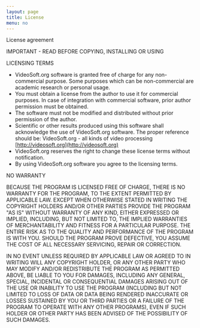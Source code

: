 ```yaml
---
layout: page
title: License
menu: no
---
```


License agreement

IMPORTANT - READ BEFORE COPYING, INSTALLING OR USING

LICENSING TERMS

* VideoSoft.org software is granted free of charge for any non-commercial purpose. Some purposes which can be non-commercial are academic research or personal usage.
* You must obtain a license from the author to use it for commercial purposes. In case of integration with commercial software, prior author permission must be obtained.
* The software must not be modified and distributed without prior permission of the author.
* Scientific or other results produced using this software shall acknowledge the use of VideoSoft.org software. The proper reference should be: VideoSoft.org - all kinds of video processing [http://videosoft.org](http://videosoft.org)
* VideoSoft.org reserves the right to change these license terms without notification.
* By using VideoSoft.org software you agree to the licensing terms.

NO WARRANTY

BECAUSE THE PROGRAM IS LICENSED FREE OF CHARGE, THERE IS NO WARRANTY FOR THE PROGRAM, TO THE EXTENT PERMITTED BY APPLICABLE LAW. EXCEPT WHEN OTHERWISE STATED IN WRITING THE  COPYRIGHT HOLDERS AND/OR OTHER PARTIES PROVIDE THE PROGRAM "AS IS" WITHOUT WARRANTY OF ANY KIND, EITHER EXPRESSED OR IMPLIED, INCLUDING, BUT NOT LIMITED TO, THE IMPLIED WARRANTIES OF MERCHANTABILITY AND FITNESS FOR A PARTICULAR PURPOSE. THE ENTIRE RISK AS TO THE QUALITY AND PERFORMANCE OF THE PROGRAM IS WITH YOU. SHOULD THE PROGRAM PROVE DEFECTIVE, YOU ASSUME  THE COST OF ALL NECESSARY SERVICING, REPAIR OR CORRECTION.

IN NO EVENT UNLESS REQUIRED BY APPLICABLE LAW OR AGREED TO IN WRITING WILL ANY COPYRIGHT HOLDER, OR ANY OTHER PARTY WHO MAY MODIFY AND/OR REDISTRIBUTE THE PROGRAM AS PERMITTED ABOVE, BE LIABLE TO YOU FOR DAMAGES, INCLUDING ANY GENERAL, SPECIAL, INCIDENTAL OR CONSEQUENTIAL DAMAGES ARISING OUT OF THE USE OR INABILITY TO USE THE PROGRAM (INCLUDING BUT NOT LIMITED TO LOSS OF DATA OR DATA BEING RENDERED INACCURATE OR LOSSES SUSTAINED BY YOU OR THIRD PARTIES OR A FAILURE OF THE PROGRAM TO OPERATE WITH ANY OTHER PROGRAMS), EVEN IF SUCH HOLDER OR OTHER PARTY HAS BEEN ADVISED OF THE POSSIBILITY OF SUCH DAMAGES.